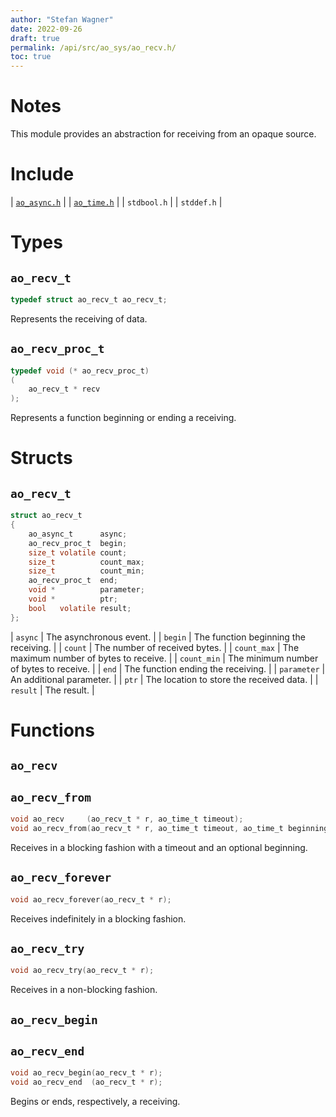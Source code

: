 ```yaml
---
author: "Stefan Wagner"
date: 2022-09-26
draft: true
permalink: /api/src/ao_sys/ao_recv.h/
toc: true
---
```


# Notes

This module provides an abstraction for receiving from an opaque source.

# Include

| [`ao_async.h`](ao_async.h.md) |
| [`ao_time.h`](ao_time.h.md) |
| `stdbool.h` |
| `stddef.h` |

# Types

## `ao_recv_t`

```c
typedef struct ao_recv_t ao_recv_t;
```

Represents the receiving of data.

## `ao_recv_proc_t`

```c
typedef void (* ao_recv_proc_t)
(
    ao_recv_t * recv
);
```

Represents a function beginning or ending a receiving.

# Structs

## `ao_recv_t`

```c
struct ao_recv_t
{
    ao_async_t      async;
    ao_recv_proc_t  begin;
    size_t volatile count;
    size_t          count_max;
    size_t          count_min;
    ao_recv_proc_t  end;
    void *          parameter;
    void *          ptr;
    bool   volatile result;
};
```

| `async` | The asynchronous event. |
| `begin` | The function beginning the receiving. |
| `count` | The number of received bytes. |
| `count_max` | The maximum number of bytes to receive. |
| `count_min` | The minimum number of bytes to receive. |
| `end` | The function ending the receiving. |
| `parameter` | An additional parameter. |
| `ptr` | The location to store the received data. |
| `result` | The result. |

# Functions

## `ao_recv`
## `ao_recv_from`

```c
void ao_recv     (ao_recv_t * r, ao_time_t timeout);
void ao_recv_from(ao_recv_t * r, ao_time_t timeout, ao_time_t beginning);
```

Receives in a blocking fashion with a timeout and an optional beginning.

## `ao_recv_forever`

```c
void ao_recv_forever(ao_recv_t * r);
```

Receives indefinitely in a blocking fashion.

## `ao_recv_try`

```c
void ao_recv_try(ao_recv_t * r);
```

Receives in a non-blocking fashion.

## `ao_recv_begin`
## `ao_recv_end`

```c
void ao_recv_begin(ao_recv_t * r);
void ao_recv_end  (ao_recv_t * r);
```

Begins or ends, respectively, a receiving.
